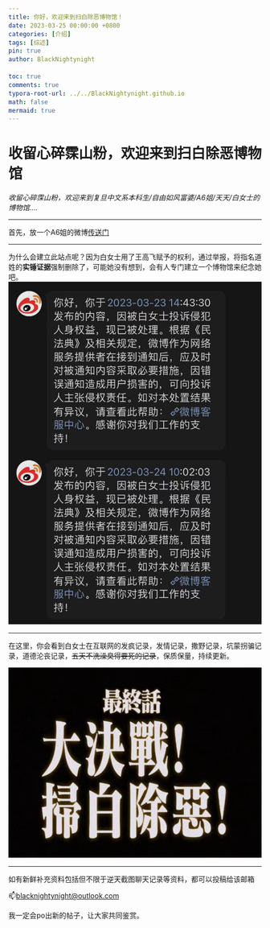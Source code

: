 ```yaml
---
title: 你好，欢迎来到扫白除恶博物馆！
date: 2023-03-25 00:00:00 +0800
categories: [介绍]
tags: [综述]
pin: true
author: BlackNightynight

toc: true
comments: true
typora-root-url: ../../BlackNightynight.github.io
math: false
mermaid: true
---
```


# 收留心碎霂山粉，欢迎来到扫白除恶博物馆

*收留心碎霂山粉，欢迎来到复旦中文系本科生/自由如风富婆/A6姐/天天/白女士的博物馆….*

------

首先，放一个A6姐的微博[传送门](https://weibo.com/u/5199509861)

------

为什么会建立此站点呢？因为白女士用了王高飞赋予的权利，通过举报，将指名道姓的**实锤证据**强制删除了，可能她没有想到，会有人专门建立一个博物馆来纪念她吧。![白女士](/assets/blog_res/2023-03-25-welcome.assets/%E7%99%BD%E5%A5%B3%E5%A3%AB-1679696250083-2.jpg)

------

在这里，你会看到白女士在互联网的发疯记录，发情记录，撒野记录，坑蒙拐骗记录，道德沦丧记录，~~五天不洗澡臭得要死的记录~~，保质保量，持续更新。

![](/assets/blog_res/2023-03-13-welcome.assets/WeChat%20Image_20230326005401.jpg)

------

如有新鲜补充资料包括但不限于逆天截图聊天记录等资料，都可以投稿给该邮箱

📫blacknightynight@outlook.com 

我一定会po出新的帖子，让大家共同鉴赏。